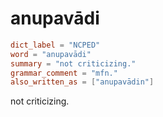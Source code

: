 # anupavādi

``` toml
dict_label = "NCPED"
word = "anupavādi"
summary = "not criticizing."
grammar_comment = "mfn."
also_written_as = ["anupavādin"]
```

not criticizing.

